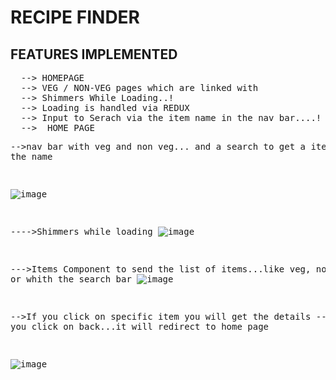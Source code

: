
# RECIPE FINDER

## FEATURES IMPLEMENTED
<pre>
  --> HOMEPAGE
  --> VEG / NON-VEG pages which are linked with <Link to="/Items category="Vegetarion">
  --> Shimmers While Loading..!
  --> Loading is handled via REDUX
  --> Input to Serach via the item name in the nav bar....!
  -->  <Link to="/Items item={text}}>==> text is set from the input!
  --> NOT FOUND PAGE IS HANDLED..!
</pre>
### HOME PAGE
-->nav bar with veg and non veg... and a search to get a item with the name

![image](https://github.com/user-attachments/assets/d9388ca5-7663-4fd9-bd80-bcfea160068a)

---->Shimmers while loading
![image](https://github.com/user-attachments/assets/6075e546-3daf-4d51-b857-e00e92025fbd)

--->Items Component to send the list of items...like veg, non-veg, or whith the search bar
![image](https://github.com/user-attachments/assets/f9211999-5a9d-4b4d-9b9f-f5e50154f093)


-->If you click on specific item you will get the details
-->If you click on back...it will redirect to home page

![image](https://github.com/user-attachments/assets/3d5f0d9e-d8df-4177-a6af-ed9336fe21af)
